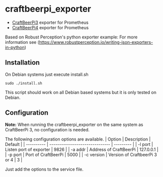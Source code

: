 # craftbeerpi_exporter
* [CraftBeerPi3](https://github.com/Manuel83/craftbeerpi3) exporter for Prometheus
* [CraftBeerPi4](https://github.com/Manuel83/craftbeerpi4) exporter for Prometheus

Based on Robust Perception's python exporter example: For more information see (https://www.robustperception.io/writing-json-exporters-in-python)

## Installation
On Debian systems just execute install.sh
```shell
sudo ./install.sh
```
This script should work on all Debian based systems but it is only tested on Debian.

## Configuration
**Note:** When running the craftbeerpi_exporter on the same system as CraftBeerPi 3, no configuration is needed.

The following configuration options are available.
| Option     | Description                     | Default   |
| ---------- | ------------------------------- | --------- |
| -l port    | Listen port of exporter         | 9826      |
| -a addr    | Address of CraftBeerPi          | 127.0.0.1 |
| -p port    | Port of CraftBeerPi             | 5000      |
| -c version | Version of CraftbeerPi 3 or 4   | 3         |

Just add the options to the service file.
